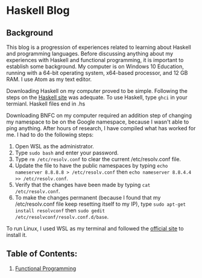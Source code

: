 # Haskell Blog

## Background
This blog is a progression of experiences related to learning about Haskell and programming languages. Before discussing anything about my experiences with Haskell and functional programming, it is important to establish some background. My computer is on Windows 10 Education, running with a 64-bit operating system, x64-based processor, and 12 GB RAM. I use Atom as my text editor.

Downloading Haskell on my computer proved to be simple. Following the steps on the [Haskell site](https://www.haskell.org/platform/) was adequate. To use Haskell, type `ghci` in your termianl. Haskell files end in .hs

Downloading BNFC on my computer required an addition step of changing my namespace to be on the Google namespace, because I wasn't able to ping anything. After hours of research, I have compiled what has worked for me. I had to do the following steps:
1. Open WSL as the administrator. 
2. Type `sudo bash` and enter your password.
3. Type `rm /etc/resolv.conf` to clear the current /etc/resolv.conf file.
4. Update the file to have the public namespaces by typing `echo nameserver 8.8.8.8 > /etc/resolv.conf` then `echo nameserver 8.8.4.4 >> /etc/resolv.conf`.
5. Verify that the changes have been made by typing `cat /etc/resolv.conf`.
6. To make the changes permanent (because I found that my /etc/resolv.conf file keep resetting itself to my IP), type `sudo apt-get install resolvconf` then `sudo gedit /etc/resolvconf/resolv.conf.d/base`. 

To run Linux, I used WSL as my terminal and followed the [official site](https://docs.microsoft.com/en-us/windows/wsl/install-win10) to install it.

## Table of Contents:

1. [Functional Programming](functionalprogramming.md)
